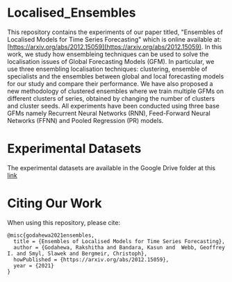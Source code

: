 # Localised_Ensembles

This repository contains the experiments of our paper titled, "Ensembles of Localised Models for Time Series Forecasting" which is online available at: [https://arxiv.org/abs/2012.15059](https://arxiv.org/abs/2012.15059).
In this work, we study how ensembleing techniques can be used to solve the localisation issues of Global Forecasting Models (GFM). In particular, we use three ensembling localisation techniques: clustering, ensemble of specialists and the ensembles between global and local forecasting models for our study and compare their performance. 
We have also proposed a new methodology of clustered ensembles where we train multiple GFMs on different clusters of series, obtained by changing the number of clusters and cluster seeds.
All experiments have been conducted using three base GFMs namely Recurrent Neural Networks (RNN), Feed-Forward Neural Networks (FFNN) and Pooled Regression (PR) models.


# Experimental Datasets
The experimental datasets are available in the Google Drive folder at this [link](https://drive.google.com/drive/folders/16xqLEFyLn_gJcXrIp1LWyAD_KvJjB5Hn?usp=sharing)


# Citing Our Work
When using this repository, please cite:

```{r} 
@misc{godahewa2021ensembles,
  title = {Ensembles of Localised Models for Time Series Forecasting},
  author = {Godahewa, Rakshitha and Bandara, Kasun and  Webb, Geoffrey I. and Smyl, Slawek and Bergmeir, Christoph},
  howPublished = {https://arxiv.org/abs/2012.15059},
  year = {2021}
}
```
